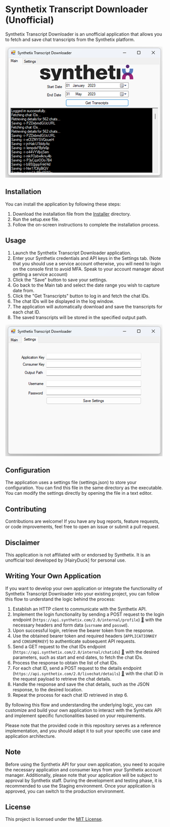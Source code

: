 
# Synthetix Transcript Downloader (Unofficial)

Synthetix Transcript Downloader is an unofficial application that allows you to fetch and save chat transcripts from the Synthetix platform.

![Main Window](./Screenshots/main.png)

## Installation

You can install the application by following these steps:

1. Download the installation file from the [Installer](./Installer/setup.exe) directory.
2. Run the setup.exe file.
3. Follow the on-screen instructions to complete the installation process.

## Usage

1. Launch the Synthetix Transcript Downloader application.
2. Enter your Synthetix credentials and API keys in the Settings tab. (Note that you should use a service account otherwise, you will need to login on the console first to avoid MFA. Speak to your account manager about getting a service account)
3. Click the "Save" button to save your settings.
4. Go back to the Main tab and select the date range you wish to capture date from.
5. Click the "Get Transcripts" button to log in and fetch the chat IDs.
6. The chat IDs will be displayed in the log window.
7. The application will automatically download and save the transcripts for each chat ID.
8. The saved transcripts will be stored in the specified output path.

![Settings Window](./Screenshots/settings.png)

## Configuration

The application uses a settings file (settings.json) to store your configuration. You can find this file in the same directory as the executable. You can modify the settings directly by opening the file in a text editor.

## Contributing

Contributions are welcome! If you have any bug reports, feature requests, or code improvements, feel free to open an issue or submit a pull request.

## Disclaimer

This application is not affiliated with or endorsed by Synthetix. It is an unofficial tool developed by [HairyDuck] for personal use.

## Writing Your Own Application

If you want to develop your own application or integrate the functionality of Synthetix Transcript Downloader into your existing project, you can follow this flow to understand the logic behind the process:

1. Establish an HTTP client to communicate with the Synthetix API.
2. Implement the login functionality by sending a POST request to the login endpoint (`https://api.synthetix.com/2.0/internal/profile`) [🔗](https://documenter.getpostman.com/view/398027/2s93sf1qZM#43583361-35e3-40d4-98da-8fe062f38ca1) with the necessary headers and form data (`usrname` and `passwd`).
3. Upon successful login, retrieve the bearer token from the response.
4. Use the obtained bearer token and required headers (`APPLICATIONKEY` and `CONSUMERKEY`) to authenticate subsequent API requests.
5. Send a GET request to the chat IDs endpoint (`https://api.synthetix.com/2.0/internal/chatids`) [🔗](https://documenter.getpostman.com/view/398027/2s93sf1qZM#8cb1c14f-5e82-43e1-b972-e77b2c7ef323) with the desired parameters, such as start and end dates, to fetch the chat IDs.
6. Process the response to obtain the list of chat IDs.
7. For each chat ID, send a POST request to the details endpoint (`https://api.synthetix.com/2.0/livechat/details`) [🔗](https://documenter.getpostman.com/view/398027/2s93sf1qZM#a5588311-97ba-437f-9aac-d8d196a96072) with the chat ID in the request payload to retrieve the chat details.
8. Handle the response and save the chat details, such as the JSON response, to the desired location.
9. Repeat the process for each chat ID retrieved in step 6.

By following this flow and understanding the underlying logic, you can customize and build your own application to interact with the Synthetix API and implement specific functionalities based on your requirements.

Please note that the provided code in this repository serves as a reference implementation, and you should adapt it to suit your specific use case and application architecture.

## Note

Before using the Synthetix API for your own application, you need to acquire the necessary application and consumer keys from your Synthetix account manager. Additionally, please note that your application will be subject to approval by Synthetix staff. During the development and testing phase, it is recommended to use the Staging environment. Once your application is approved, you can switch to the production environment.


## License

This project is licensed under the [MIT License](./LICENSE).
